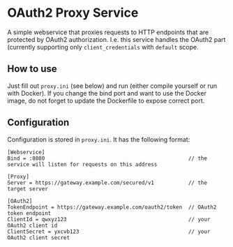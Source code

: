 # OAuth2 Proxy Service

A simple webservice that proxies requests to HTTP endpoints that are protected by OAuth2 authorization. I.e. this service handles the OAuth2 part (currently supporting only `client_credentials` with `default` scope.

## How to use

Just fill out `proxy.ini` (see below) and run (either compile yourself or run with Docker). If you change the bind port and want to use the Docker image, do not forget to update the Dockerfile to expose correct port.

## Configuration

Configuration is stored in `proxy.ini`. It has the following format:

```
[Webservice]
Bind = :8080                                              // the service will listen for requests on this address

[Proxy]
Server = https://gateway.example.com/secured/v1           // the target server

[OAuth2]
TokenEndpoint = https://gateway.example.com/oauth2/token  // OAuth2 token endpoint
ClientId = qwxyz123                                       // your OAuth2 client id
ClientSecret = yxcvb123                                   // your OAuth2 client secret
```